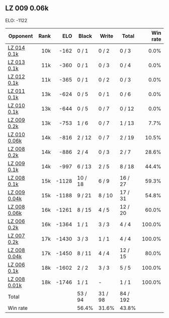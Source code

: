 ## LZ 009 0.06k ##

ELO: -1122

Opponent | Rank | ELO | Black | Write | Total | Win rate
---------|-----:|----:|-------|-------|-------|-------:
[LZ 014 0.1k](LZ%20014%200.1k.md) | 10k | -162 | 0 / 1 | 0 / 2 | 0 / 3 | 0.0%
[LZ 013 0.1k](LZ%20013%200.1k.md) | 11k | -360 | 0 / 1 | 0 / 3 | 0 / 4 | 0.0%
[LZ 012 0.1k](LZ%20012%200.1k.md) | 11k | -365 | 0 / 1 | 0 / 2 | 0 / 3 | 0.0%
[LZ 011 0.1k](LZ%20011%200.1k.md) | 13k | -624 | 0 / 5 | 0 / 1 | 0 / 6 | 0.0%
[LZ 010 0.1k](LZ%20010%200.1k.md) | 13k | -644 | 0 / 5 | 0 / 7 | 0 / 12 | 0.0%
[LZ 009 0.2k](LZ%20009%200.2k.md) | 13k | -753 | 1 / 6 | 0 / 7 | 1 / 13 | 7.7%
[LZ 010 0.06k](LZ%20010%200.06k.md) | 14k | -816 | 2 / 12 | 0 / 7 | 2 / 19 | 10.5%
[LZ 008 0.2k](LZ%20008%200.2k.md) | 14k | -886 | 2 / 4 | 0 / 3 | 2 / 7 | 28.6%
[LZ 009 0.1k](LZ%20009%200.1k.md) | 14k | -997 | 6 / 13 | 2 / 5 | 8 / 18 | 44.4%
[LZ 008 0.1k](LZ%20008%200.1k.md) | 15k | -1128 | 10 / 18 | 6 / 9 | 16 / 27 | 59.3%
[LZ 009 0.04k](LZ%20009%200.04k.md) | 15k | -1188 | 9 / 21 | 8 / 10 | 17 / 31 | 54.8%
[LZ 008 0.06k](LZ%20008%200.06k.md) | 16k | -1261 | 8 / 15 | 4 / 5 | 12 / 20 | 60.0%
[LZ 006 0.2k](LZ%20006%200.2k.md) | 16k | -1364 | 1 / 1 | 3 / 3 | 4 / 4 | 100.0%
[LZ 007 0.2k](LZ%20007%200.2k.md) | 17k | -1430 | 3 / 3 | 1 / 1 | 4 / 4 | 100.0%
[LZ 008 0.04k](LZ%20008%200.04k.md) | 17k | -1450 | 8 / 11 | 4 / 4 | 12 / 15 | 80.0%
[LZ 006 0.1k](LZ%20006%200.1k.md) | 18k | -1602 | 2 / 2 | 3 / 3 | 5 / 5 | 100.0%
[LZ 008 0.01k](LZ%20008%200.01k.md) | 18k | -1746 | 1 / 1 | - | 1 / 1 | 100.0%
Total | | | 53 / 94 | 31 / 98 | 84 / 192 | 
Win rate| | | 56.4% | 31.6% | 43.8% | 
